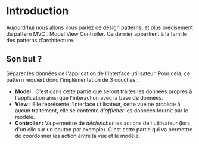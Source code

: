 # Introduction

Aujourd'hui nous allons vous parlez de design patterns, et plus précisement du pattern MVC : Model View Controller.
Ce dernier appartient à la famille des patterns d'architecture.

## Son but ?

Séparer les données de l'application de l'interface utilisateur. Pour cela, ce pattern requiert donc l'implémentation de 3 couches :

- **Model :** C'est dans cette partie que seront traités les données propres à l'application ainsi que l'interaction avec la base de données. 
- **View :** Elle réprésente l'interface utilisateur, cette vue ne procède à aucun traitement, elle se contente _d'afficher_ les données fournit par le modèle. 
- **Controller :** Va permettre de _déclencher_ les actions de l'utilisateur (lors d'un clic sur un bouton par exemple). C'est cette partie qui va permettre de coordonner les action entre la vue et le modèle.


